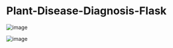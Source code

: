 # Plant-Disease-Diagnosis-Flask


![image](https://github.com/ElangoSubramani/Plant-Disease-Classification-using-Deep-Learning-/assets/122277416/2b416b94-d451-4dd6-9be4-1eabd7f49678)

![image](https://github.com/ElangoSubramani/Plant-Disease-Classification-using-Deep-Learning-/assets/122277416/aa2f0d39-6b2e-4834-a534-dd72693ecf1c)

